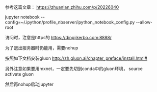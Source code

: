 参考这篇文章：
https://zhuanlan.zhihu.com/p/20226040

jupyter notebook --config=~/.ipython/profile_nbserver/ipython_notebook_config.py --allow-root


访问时，注意是https的
https://dingjikerbo.com:8888/

为了退出服务器时仍能用，需要nohup

按照如下文档安装gluon
http://zh.gluon.ai/chapter_preface/install.html#

另外注意如果要用mxnet，一定要先切到conda中的gluon环境，
source activate gluon

然后再nohup启动jupyter

